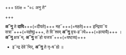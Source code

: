 +++
title = "०८ अनु ते"

+++

**अ᳓नु** ते **दायि**+++(=दीयते)+++ मह᳓+++(=महते)+++ इन्द्रिया᳓य  
सत्रा᳓+++(=यज्ञेषु)+++, ते वि᳓श्वम् **अ᳓नु** वृत्र-ह᳓त्ये+++(=हत्यायै)+++ ।  
**अ᳓नु** क्षत्र᳓म्, **अ᳓नु** स᳓हो यजत्र᳓+++(=यष्टव्य)+++ 
+ इ᳓न्द्र देवे᳓भिर्, **अ᳓नु** ते नृ-ष᳓ह्ये ॥
